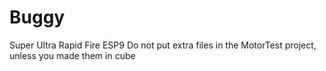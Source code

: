 # Buggy
Super
Ultra
Rapid
Fire
ESP9
Do not put extra files in the MotorTest project, unless you made them in cube
